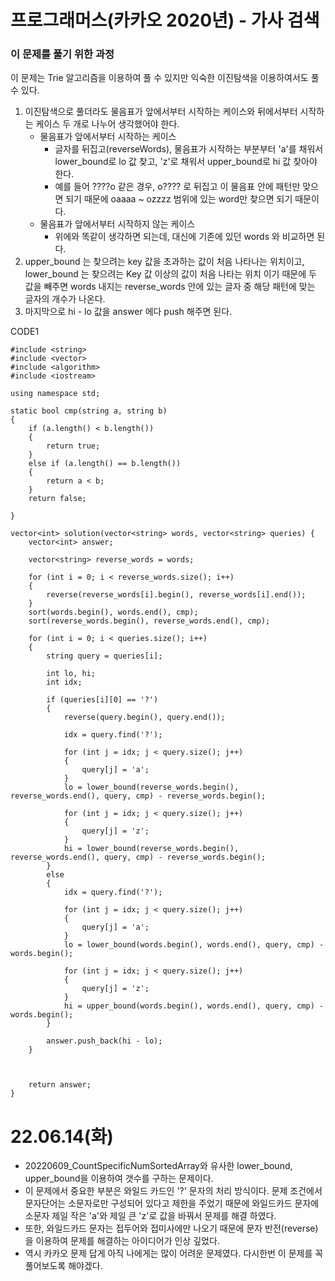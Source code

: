 # 프로그래머스(카카오 2020년)  - 가사 검색

### 이 문제를 풀기 위한 과정
이 문제는 Trie 알고리즘을 이용하여 풀 수 있지만 익숙한 이진탐색을 이용하여서도 풀 수 있다.

1. 이진탐색으로 풀더라도 물음표가 앞에서부터 시작하는 케이스와 뒤에서부터 시작하는 케이스 두 개로 나누어 생각했어야 한다.
    * 물음표가 앞에서부터 시작하는 케이스
        - 글자를 뒤집고(reverseWords), 물음표가 시작하는 부분부터 'a'를 채워서 lower_bound로 lo 값 찾고, 'z'로 채워서 upper_bound로 hi 값 찾아야 한다.
        - 예를 들어 ????o 같은 경우, o???? 로 뒤집고 이 물음표 안에 패턴만 맞으면 되기 때문에 oaaaa ~ ozzzz 범위에 있는 word만 찾으면 되기 때문이다.
    * 물음표가 앞에서부터 시작하지 않는 케이스
        - 위에와 똑같이 생각하면 되는데, 대신에 기존에 있던 words 와 비교하면 된다.
2. upper_bound 는 찾으려는 key 값을 초과하는 값이 처음 나타나는 위치이고, lower_bound 는 찾으려는 Key 값 이상의 값이 처음 나타는 위치 이기 때문에 두 값을 빼주면 words 내지는 reverse_words 안에 있는 글자 중 해당 패턴에 맞는 글자의 개수가 나온다.
3. 마지막으로 hi - lo 값을 answer 에다 push 해주면 된다.

CODE1

    #include <string>
    #include <vector>
    #include <algorithm>
    #include <iostream>

    using namespace std;

    static bool cmp(string a, string b)
    {
        if (a.length() < b.length())
        {
            return true;
        }
        else if (a.length() == b.length())
        {
            return a < b;
        }
        return false;

    }

    vector<int> solution(vector<string> words, vector<string> queries) {
        vector<int> answer;
        
        vector<string> reverse_words = words;

        for (int i = 0; i < reverse_words.size(); i++)
        {
            reverse(reverse_words[i].begin(), reverse_words[i].end());
        }
        sort(words.begin(), words.end(), cmp);
        sort(reverse_words.begin(), reverse_words.end(), cmp);

        for (int i = 0; i < queries.size(); i++)
        {   
            string query = queries[i];
        
            int lo, hi;
            int idx;

            if (queries[i][0] == '?')
            {
                reverse(query.begin(), query.end());

                idx = query.find('?');

                for (int j = idx; j < query.size(); j++)
                {
                    query[j] = 'a';
                }
                lo = lower_bound(reverse_words.begin(), reverse_words.end(), query, cmp) - reverse_words.begin();

                for (int j = idx; j < query.size(); j++)
                {
                    query[j] = 'z';
                }
                hi = lower_bound(reverse_words.begin(), reverse_words.end(), query, cmp) - reverse_words.begin();
            }
            else
            {
                idx = query.find('?');
                
                for (int j = idx; j < query.size(); j++)
                {
                    query[j] = 'a';
                }
                lo = lower_bound(words.begin(), words.end(), query, cmp) - words.begin();
                
                for (int j = idx; j < query.size(); j++)
                {
                    query[j] = 'z';
                }
                hi = upper_bound(words.begin(), words.end(), query, cmp) - words.begin();
            }
            
            answer.push_back(hi - lo);
        }



        return answer;
    }

# 22.06.14(화)
* 20220609_CountSpecificNumSortedArray와 유사한 lower_bound, upper_bound을 이용하여 갯수를 구하는 문제이다.
* 이 문제에서 중요한 부분은 와일드 카드인 '?' 문자의 처리 방식이다. 문제 조건에서 문자단어는 소문자로만 구성되어 있다고 제한을 주었기 때문에 와일드카드 문자에 소문자 제일 작은 'a'와 제일 큰 'z'로 값을 바꿔서 문제를 해결 하였다.
* 또한, 와일드카드 문자는 접두어와 접미사에만 나오기 때문에 문자 반전(reverse)을 이용하여 문제를 해결하는 아이디어가 인상 깊었다. 
* 역시 카카오 문제 답게 아직 나에게는 많이 어려운 문제였다. 다시한번 이 문제를 꼭 풀어보도록 해야겠다.
